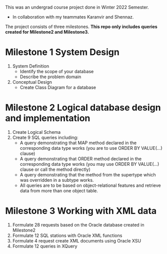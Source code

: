 This was an undergrad course project done in Winter 2022 Semester.

 - In collaboration with my teammates Karanvir and Shennaz. 


The project consists of three milestones. <b> This repo only includes queries created for Milestone2 and Milestone3. </b>

# Milestone 1 System Design
1. System Definition
    - Identify the scope of your database
    - Describe the problem domain
2. Conceptual Design
    - Create Class Diagram for a database

# Milestone 2 Logical database design and implementation
1. Create Logical Schema
2. Create 9 SQL queries including:
    - A query demonstrating that MAP method declared in the corresponding data type works (you are to use ORDER BY VALUE(...) clause)
    - A query demonstrating that ORDER method declared in the corresponding data type works (you may use ORDER BY VALUE(...) clause or call the method directly)
    - A query demonstrating that the method from the supertype which was overridden in a subtype works.
    - All queries are to be based on object-relational features and retrieve data from more than one object table. 
 
 # Milestone 3 Working with XML data
 1. Formulate 28 requests based on the Oracle database created in Milestone2
 2. Formulate 12 SQL stations with Oracle XML functions
 3. Formulate 4 request create XML documents using Oracle XSU
 4. Formulate 12 queries in XQuery
 
